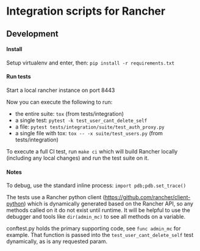 # Integration scripts for Rancher


## Development

#### Install

Setup virtualenv and enter, then: `pip install -r requirements.txt`

#### Run tests

Start a local rancher instance on port 8443

Now you can execute the following to run:

* the entire suite: `tox` (from tests/integration)
* a single test: `pytest -k test_user_cant_delete_self`
* a file: `pytest tests/integration/suite/test_auth_proxy.py`
* a single file with tox: `tox -- -x suite/test_users.py` (from tests/integration)

To execute a full CI test, run `make ci` which will build Rancher locally (including any local changes) and run the test suite on it.
  

#### Notes

To debug, use the standard inline process: `import pdb;pdb.set_trace()`

The tests use a Rancher python client (https://github.com/rancher/client-python) which is dynamically generated based on the Rancher API, so any methods called on it do not exist until runtime.
It will be helpful to use the debugger and tools like `dir(admin_mc)` to see all methods on a variable.

conftest.py holds the primary supporting code, see `func admin_mc` for example.
That function is passed into the `test_user_cant_delete_self` test dynamically, as is any requested param.
